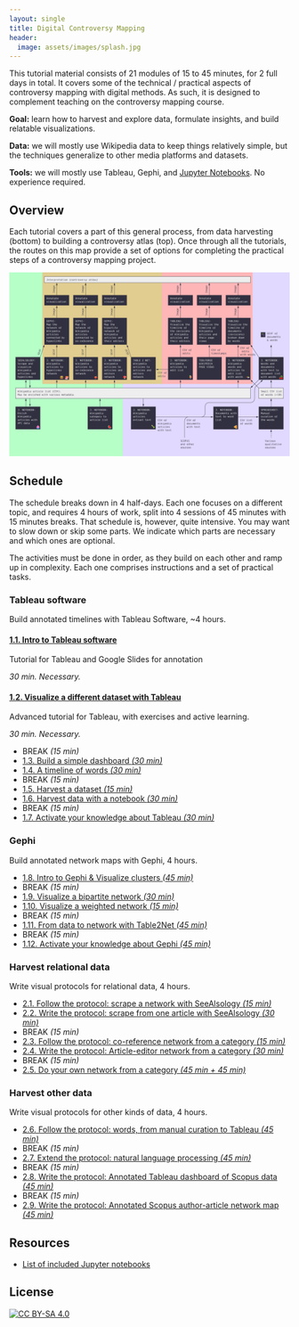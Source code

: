 ```yaml
---
layout: single
title: Digital Controversy Mapping
header:
  image: assets/images/splash.jpg
---
```


This tutorial material consists of 21 modules of 15 to 45 minutes, for 2 full days in total. It covers some of the technical / practical aspects of controversy mapping with digital methods. As such, it is designed to complement teaching on the controversy mapping course.

**Goal:** learn how to harvest and explore data, formulate insights, and build relatable visualizations.

**Data:** we will mostly use Wikipedia data to keep things relatively simple, but the techniques generalize to other media platforms and datasets.

**Tools:** we will mostly use Tableau, Gephi, and [Jupyter Notebooks](nb/). No experience required.

## Overview

Each tutorial covers a part of this general process, from data harvesting (bottom) to building a controversy atlas (top). Once through all the tutorials, the routes on this map provide a set of options for completing the practical steps of a controversy mapping project.

[![Digital methods map](assets/images/All.jpg)](assets/images/All.jpg)

## Schedule

The schedule breaks down in 4 half-days. Each one focuses on a different topic, and requires 4 hours of work, split into 4 sessions of 45 minutes with 15 minutes breaks. That schedule is, however, quite intensive. You may want to slow down or skip some parts. We indicate which parts are necessary and which ones are optional.

The activities must be done in order, as they build on each other and ramp up in complexity. Each one comprises instructions and a set of practical tasks.

### Tableau software

Build annotated timelines with Tableau Software, ~4 hours.

#### [1.1. Intro to Tableau software](1.1/)

Tutorial for Tableau and Google Slides for annotation

*30 min. Necessary.*

#### [1.2. Visualize a different dataset with Tableau](1.2/)

Advanced tutorial for Tableau, with exercises and active learning.

*30 min. Necessary.*

* BREAK *(15 min)*
* [1.3. Build a simple dashboard *(30 min)*](1.3/)
* [1.4. A timeline of words *(30 min)*](1.4/)
* BREAK *(15 min)*
* [1.5. Harvest a dataset *(15 min)*](1.5/)
* [1.6. Harvest data with a notebook *(30 min)*](1.6/)
* BREAK *(15 min)*
* [1.7. Activate your knowledge about Tableau *(30 min)*](1.7/)

### Gephi

Build annotated network maps with Gephi, 4 hours.

* [1.8. Intro to Gephi & Visualize clusters *(45 min)*](1.8/)
* BREAK *(15 min)*
* [1.9. Visualize a bipartite network *(30 min)*](1.9/)
* [1.10. Visualize a weighted network *(15 min)*](1.10/)
* BREAK *(15 min)*
* [1.11. From data to network with Table2Net *(45 min)*](1.11/)
* BREAK *(15 min)*
* [1.12. Activate your knowledge about Gephi *(45 min)*](1.12/)

### Harvest relational data

Write visual protocols for relational data, 4 hours.

* [2.1. Follow the protocol: scrape a network with SeeAlsology *(15 min)*](2.1/)
* [2.2. Write the protocol: scrape from one article with SeeAlsology *(30 min)*](2.2/)
* BREAK *(15 min)*
* [2.3. Follow the protocol: co-reference network from a category *(15 min)*](2.3/)
* [2.4. Write the protocol: Article-editor network from a category *(30 min)*](2.4/)
* BREAK *(15 min)*
* [2.5. Do your own network from a category *(45 min + 45 min)*](2.5/)

### Harvest other data

Write visual protocols for other kinds of data, 4 hours.

* [2.6. Follow the protocol: words, from manual curation to Tableau *(45 min)*](2.6/)
* BREAK *(15 min)*
* [2.7. Extend the protocol: natural language processing *(45 min)*](2.7/)
* BREAK *(15 min)*
* [2.8. Write the protocol: Annotated Tableau dashboard of Scopus data *(45 min)*](2.8/)
* BREAK *(15 min)*
* [2.9. Write the protocol: Annotated Scopus author-article network map *(45 min)*](2.9/)

## Resources
* [List of included Jupyter notebooks](nb/)

## License
[![CC BY-SA 4.0][cc-by-sa-image]][cc-by-sa]

[cc-by-sa]: http://creativecommons.org/licenses/by-sa/4.0/
[cc-by-sa-image]: https://licensebuttons.net/l/by-sa/4.0/88x31.png